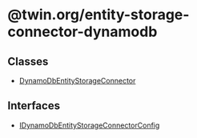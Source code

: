 # @twin.org/entity-storage-connector-dynamodb

## Classes

- [DynamoDbEntityStorageConnector](classes/DynamoDbEntityStorageConnector.md)

## Interfaces

- [IDynamoDbEntityStorageConnectorConfig](interfaces/IDynamoDbEntityStorageConnectorConfig.md)
